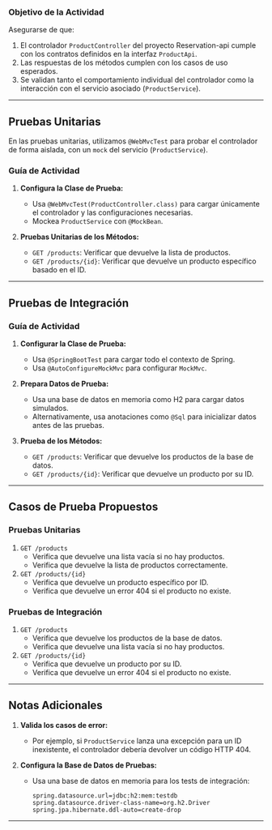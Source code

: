 ### **Objetivo de la Actividad**
Asegurarse de que:
1. El controlador `ProductController` del proyecto Reservation-api cumple con los contratos definidos en la interfaz `ProductApi`.
2. Las respuestas de los métodos cumplen con los casos de uso esperados.
3. Se validan tanto el comportamiento individual del controlador como la interacción con el servicio asociado (`ProductService`).

---

## **Pruebas Unitarias**

En las pruebas unitarias, utilizamos `@WebMvcTest` para probar el controlador de forma aislada, con un `mock` del servicio (`ProductService`).

### **Guía de Actividad**

1. **Configura la Clase de Prueba:**
   - Usa `@WebMvcTest(ProductController.class)` para cargar únicamente el controlador y las configuraciones necesarias.
   - Mockea `ProductService` con `@MockBean`.

2. **Pruebas Unitarias de los Métodos:**
   - `GET /products`: Verificar que devuelve la lista de productos.
   - `GET /products/{id}`: Verificar que devuelve un producto específico basado en el ID.

---

## **Pruebas de Integración**

### **Guía de Actividad**

1. **Configurar la Clase de Prueba:**
   - Usa `@SpringBootTest` para cargar todo el contexto de Spring.
   - Usa `@AutoConfigureMockMvc` para configurar `MockMvc`.

2. **Prepara Datos de Prueba:**
   - Usa una base de datos en memoria como H2 para cargar datos simulados.
   - Alternativamente, usa anotaciones como `@Sql` para inicializar datos antes de las pruebas.

3. **Prueba de los Métodos:**
   - `GET /products`: Verificar que devuelve los productos de la base de datos.
   - `GET /products/{id}`: Verificar que devuelve un producto por su ID.

---

## **Casos de Prueba Propuestos**

### **Pruebas Unitarias**
1. `GET /products`
   - Verifica que devuelve una lista vacía si no hay productos.
   - Verifica que devuelve la lista de productos correctamente.
2. `GET /products/{id}`
   - Verifica que devuelve un producto específico por ID.
   - Verifica que devuelve un error 404 si el producto no existe.

### **Pruebas de Integración**
1. `GET /products`
   - Verifica que devuelve los productos de la base de datos.
   - Verifica que devuelve una lista vacía si no hay productos.
2. `GET /products/{id}`
   - Verifica que devuelve un producto por su ID.
   - Verifica que devuelve un error 404 si el producto no existe.

---

## **Notas Adicionales**

1. **Valida los casos de error:**
   - Por ejemplo, si `ProductService` lanza una excepción para un ID inexistente, el controlador debería devolver un código HTTP 404.

2. **Configura la Base de Datos de Pruebas:**
   - Usa una base de datos en memoria para los tests de integración:
     ```properties
     spring.datasource.url=jdbc:h2:mem:testdb
     spring.datasource.driver-class-name=org.h2.Driver
     spring.jpa.hibernate.ddl-auto=create-drop
     ```

---